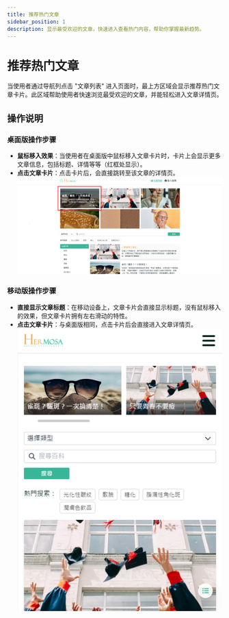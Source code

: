 ```yaml
---
title: 推荐热门文章
sidebar_position: 1
description: 显示最受欢迎的文章，快速进入查看热门内容，帮助你掌握最新趋势。
---
```


# 推荐热门文章

当使用者通过导航列点击 "文章列表" 进入页面时，最上方区域会显示推荐热门文章卡片。此区域帮助使用者快速浏览最受欢迎的文章，并能轻松进入文章详情页。

## 操作说明

### 桌面版操作步骤

- **鼠标移入效果**：当使用者在桌面版中鼠标移入文章卡片时，卡片上会显示更多文章信息，包括标题、详情等等（红框处显示）。
- **点击文章卡片**：点击卡片后，会直接跳转至该文章的详情页。
  ![推荐热门文章](./img/article-hot-card.png)

### 移动版操作步骤

- **直接显示文章标题**：在移动设备上，文章卡片会直接显示标题，没有鼠标移入的效果，但文章卡片拥有左右滑动的特性。
- **点击文章卡片**：与桌面版相同，点击卡片后会直接进入文章详情页。
  ![推荐热门文章](./img/article-hot-card-mobile.png)
